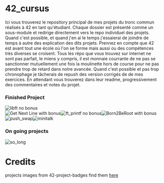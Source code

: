 # 42_cursus
Ici vous trouverez le repository principal de mes projets du tronc commun réalisés à 42 en tant qu'étudiant.
Chaque dossier est présenté comme un sous-module et redirige directement vers le repo individuel des projets.
Quand c'est possible, et quand j'en ai le temps j'essaierai de joindre de temps à autre des explication des dits projets.
Prennez en compte que 42 est avant tout une école où l'on se forme mais aussi ou des compétences très diverses se croisent.
Tous les répo que vous trouvez sur internet ne sont pas parfait, le miens y compris, il est monnaie courrante de ne pas se sanctionner mutuellement une fois la moulinette hors de course pour ne pas prendre trop de retard dans notre avancée.
Quand c'est possible et pas trop chronophage je tâcherais de repush des version corrigés de de mes exercices. En attendant vous trouverez dans leur readme, progressivement des commentaires et notes du projet.

### Finished Project

<img alt="libft no bonus" src="https://github.com/ayogun/42-project-badges/blob/main/badges/libfte.png"></br><img alt="Get Next Line with bonus" src="https://github.com/ayogun/42-project-badges/blob/main/badges/get_next_linem.png"><img alt="ft_printf no bonus" src="https://github.com/ayogun/42-project-badges/blob/main/badges/ft_printfe.png"><img alt="Born2BeRoot with bonus" src="https://github.com/ayogun/42-project-badges/blob/main/badges/born2berootm.png"></br><img alt="push_swap" src="https://github.com/ayogun/42-project-badges/blob/main/badges/push_swape.png"><img alt="minitalk" src="https://github.com/ayogun/42-project-badges/blob/main/badges/minitalkm.png">

### On going projects

<img alt="so_long" src="https://github.com/ayogun/42-project-badges/blob/main/badges/so_longe.png">

# Credits
projects images from 42-project-badges find them [here](https://github.com/ayogun/42-project-badges)
